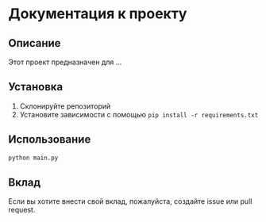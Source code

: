 # Документация к проекту

## Описание
Этот проект предназначен для ...

## Установка
1. Склонируйте репозиторий
2. Установите зависимости с помощью `pip install -r requirements.txt`

## Использование
```bash
python main.py
```

## Вклад
Если вы хотите внести свой вклад, пожалуйста, создайте issue или pull request.